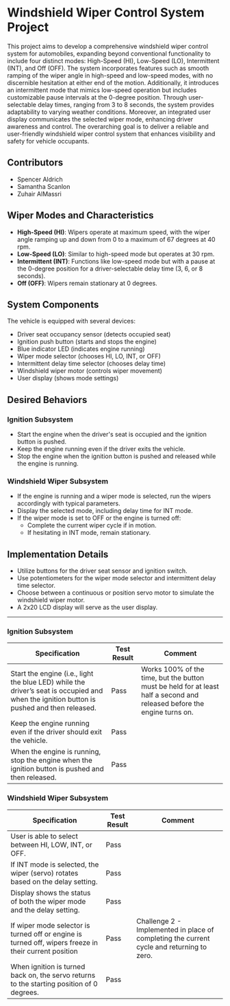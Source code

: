 # Windshield Wiper Control System Project

This project aims to develop a comprehensive windshield wiper control system for automobiles, expanding beyond conventional functionality to include four distinct modes: High-Speed (HI), Low-Speed (LO), Intermittent (INT), and Off (OFF). The system incorporates features such as smooth ramping of the wiper angle in high-speed and low-speed modes, with no discernible hesitation at either end of the motion. Additionally, it introduces an intermittent mode that mimics low-speed operation but includes customizable pause intervals at the 0-degree position. Through user-selectable delay times, ranging from 3 to 8 seconds, the system provides adaptability to varying weather conditions. Moreover, an integrated user display communicates the selected wiper mode, enhancing driver awareness and control. The overarching goal is to deliver a reliable and user-friendly windshield wiper control system that enhances visibility and safety for vehicle occupants.

## Contributors

- Spencer Aldrich
- Samantha Scanlon
- Zuhair AlMassri


## Wiper Modes and Characteristics

- **High-Speed (HI)**: Wipers operate at maximum speed, with the wiper angle ramping up and down from 0 to a maximum of 67 degrees at 40 rpm.
- **Low-Speed (LO)**: Similar to high-speed mode but operates at 30 rpm.
- **Intermittent (INT)**: Functions like low-speed mode but with a pause at the 0-degree position for a driver-selectable delay time (3, 6, or 8 seconds).
- **Off (OFF)**: Wipers remain stationary at 0 degrees.

## System Components

The vehicle is equipped with several devices:
- Driver seat occupancy sensor (detects occupied seat)
- Ignition push button (starts and stops the engine)
- Blue indicator LED (indicates engine running)
- Wiper mode selector (chooses HI, LO, INT, or OFF)
- Intermittent delay time selector (chooses delay time)
- Windshield wiper motor (controls wiper movement)
- User display (shows mode settings)

## Desired Behaviors

### Ignition Subsystem
- Start the engine when the driver's seat is occupied and the ignition button is pushed.
- Keep the engine running even if the driver exits the vehicle.
- Stop the engine when the ignition button is pushed and released while the engine is running.

### Windshield Wiper Subsystem
- If the engine is running and a wiper mode is selected, run the wipers accordingly with typical parameters.
- Display the selected mode, including delay time for INT mode.
- If the wiper mode is set to OFF or the engine is turned off:
  - Complete the current wiper cycle if in motion.
  - If hesitating in INT mode, remain stationary.

## Implementation Details

- Utilize buttons for the driver seat sensor and ignition switch.
- Use potentiometers for the wiper mode selector and intermittent delay time selector.
- Choose between a continuous or position servo motor to simulate the windshield wiper motor.
- A 2x20 LCD display will serve as the user display.

---

### Ignition Subsystem

| Specification                                                                                                     | Test Result | Comment                                                                       |
|-------------------------------------------------------------------------------------------------------------------|-------------|-------------------------------------------------------------------------------|
| Start the engine (i.e., light the blue LED) while the driver’s seat is occupied and when the ignition button is pushed and then released. | Pass        | Works 100% of the time, but the button must be held for at least half a second and released before the engine turns on. |
| Keep the engine running even if the driver should exit the vehicle.                                              | Pass        |                                                                               |
| When the engine is running, stop the engine when the ignition button is pushed and then released.                | Pass        |                                                                               |

### Windshield Wiper Subsystem

| Specification                                                                                        | Test Result | Comment                                                         |
|------------------------------------------------------------------------------------------------------|-------------|-----------------------------------------------------------------|
| User is able to select between HI, LOW, INT, or OFF.                                                | Pass        |                                                                 |
| If INT mode is selected, the wiper (servo) rotates based on the delay setting.                      | Pass        |                                                                 |
| Display shows the status of both the wiper mode and the delay setting.                               | Pass        |                                                                 |
| If wiper mode selector is turned off or engine is turned off, wipers freeze in their current position | Pass        | Challenge 2 - Implemented in place of completing the current cycle and returning to zero. |
| When ignition is turned back on, the servo returns to the starting position of 0 degrees.             |     Pass    |                                                                 |
